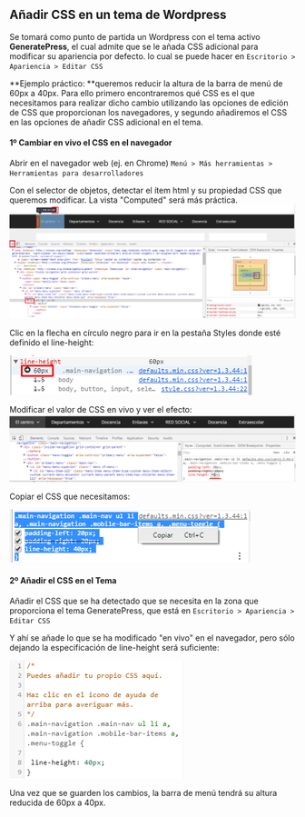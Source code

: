 ## Añadir CSS en un tema de Wordpress

Se tomará como punto de partida un Wordpress con el tema activo **GeneratePress**, el cual admite que se le añada CSS adicional para modificar su apariencia por defecto. lo cual se puede hacer en `Escritorio > Apariencia > Editar CSS`

**Ejemplo práctico: **queremos reducir la altura de la barra de menú de 60px a 40px. Para ello primero encontraremos qué CSS es el que necesitamos para realizar dicho cambio utilizando las opciones de edición de CSS que proporcionan los navegadores, y segundo añadiremos el CSS en las opciones de añadir CSS adicional en el tema. 

#### 1º Cambiar en vivo el CSS en el navegador

Abrir en el navegador web \(ej. en Chrome\) `Menú > Más herramientas > Herramientas para desarrolladores`

Con el selector de objetos, detectar el ítem html y su propiedad CSS que queremos modificar. La vista "Computed" será más práctica.  ![](/assets/modificar-css-1.png)

Clic en la flecha en círculo negro para ir en la pestaña Styles donde esté definido el line-height:

![](/assets/modificar-css-2.png)

Modificar el valor de CSS en vivo y ver el efecto:![](/assets/modificar-css-3.png)

Copiar el CSS que necesitamos:

![](/assets/modificar-css-4.png)

#### 2º Añadir el CSS en el Tema

Añadir el CSS que se ha detectado que se necesita en la zona que proporciona el tema GeneratePress, que está en `Escritorio > Apariencia > Editar CSS`

Y ahí se añade lo que se ha modificado "en vivo" en el navegador, pero sólo dejando la especificación de line-height será suficiente:

![](/assets/generatepress-css-modificado.png)

Una vez que se guarden los cambios, la barra de menú tendrá su altura reducida de 60px a 40px. 

